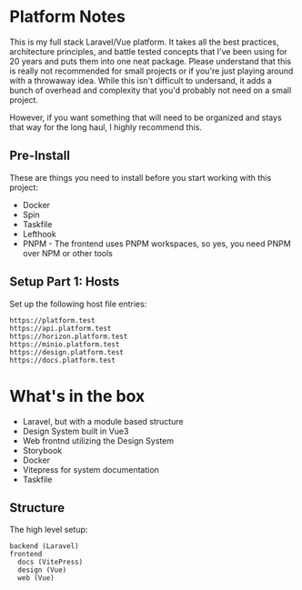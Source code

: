 # Platform Notes

This is my full stack Laravel/Vue platform. It takes all the best practices, architecture principles, and battle tested concepts that I've been using for 20 years  and puts them into one neat package. Please understand that this is really not recommended for small projects or if you're just playing around with a throwaway idea. While this isn't difficult to undersand, it adds a bunch of overhead and complexity that you'd probably not need on a small project. 

However, if you want something that will need to be organized and stays that way for the long haul, I highly recommend this. 

## Pre-Install

These are things you need to install before you start working with this project:

- Docker
- Spin
- Taskfile 
- Lefthook
- PNPM - The frontend uses PNPM workspaces, so yes, you need PNPM over NPM or other tools

## Setup Part 1: Hosts

Set up the following host file entries:

```
https://platform.test
https://api.platform.test
https://horizon.platform.test
https://minio.platform.test
https://design.platform.test
https://docs.platform.test
```

# What's in the box

- Laravel, but with a module based structure
- Design System built in Vue3
- Web frontnd utilizing the Design System
- Storybook
- Docker
- Vitepress for system documentation
- Taskfile

## Structure

The high level setup:

```
backend (Laravel)
frontend
  docs (VitePress)  
  design (Vue)
  web (Vue)
```

